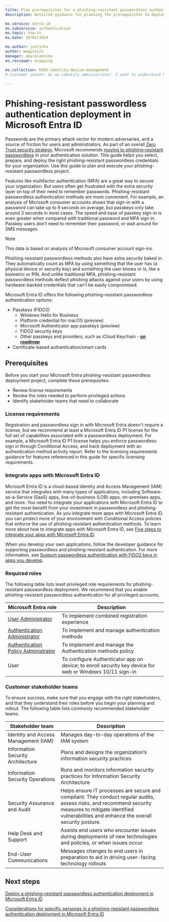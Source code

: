 ```yaml
---
title: Plan prerequisites for a phishing-resistant passwordless authentication deployment in Microsoft Entra ID
description: Detailed guidance for planning the prerequisites to deploy passwordless and phishing-resistant authentication for organizations that use Microsoft Entra ID.

ms.service: entra-id 
ms.subservice: authentication
ms.topic: how-to
ms.date: 10/01/2024

ms.author: justinha
author: mepples21
manager: amycolannino
ms.reviewer: miepping

ms.collection: M365-identity-device-management
# Customer intent: As an identity administrator, I want to understand how to plan phishing-resistant and passwordless authentication deployment in Microsoft Entra ID

---
```

# Phishing-resistant passwordless authentication deployment in Microsoft Entra ID

Passwords are the primary attack vector for modern adversaries, and a source of friction for users and administrators. As part of an overall [Zero Trust security strategy](https://www.microsoft.com/security/business/zero-trust), Microsoft recommends [moving to phishing-resistant passwordless](https://www.microsoft.com/security/business/solutions/passwordless-authentication) in your authentication solution. This guide helps you select, prepare, and deploy the right phishing-resistant passwordless credentials for your organization. Use this guide to plan and execute your phishing-resistant passwordless project.

Features like multifactor authentication (MFA) are a great way to secure your organization. But users often get frustrated with the extra security layer on top of their need to remember passwords. Phishing-resistant passwordless authentication methods are more convenient. For example, an analysis of Microsoft consumer accounts shows that sign-in with a password can take up to 9 seconds on average, but passkeys only take around 3 seconds in most cases. The speed and ease of passkey sign-in is even greater when compared with traditional password and MFA sign in. Passkey users don’t need to remember their password, or wait around for SMS messages.

>[!NOTE]
>This data is based on analysis of Microsoft consumer account sign-ins.

Phishing-resistant passwordless methods also have extra security baked in. They automatically count as MFA by using something that the user has (a physical device or security key) and something the user knows or is, like a biometric or PIN. And unlike traditional MFA, phishing-resistant passwordless methods deflect phishing attacks against your users by using hardware-backed credentials that can’t be easily compromised. 

Microsoft Entra ID offers the following phishing-resistant passwordless authentication options:

- Passkeys (FIDO2)
  - Windows Hello for Business
  - Platform credential for macOS (preview)
  - Microsoft Authenticator app passkeys (preview)
  - FIDO2 security keys
  - Other passkeys and providers, such as iCloud Keychain - [**_on roadmap_**](https://techcommunity.microsoft.com/t5/microsoft-entra-blog/public-preview-expanding-passkey-support-in-microsoft-entra-id/ba-p/4062702)
- Certificate-based authentication/smart cards

## Prerequisites

Before you start your Microsoft Entra phishing-resistant passwordless deployment project, complete these prerequisites: 

- Review license requirements
- Review the roles needed to perform privileged actions
- Identify stakeholder teams that need to collaborate

### License requirements

Registration and passwordless sign in with Microsoft Entra doesn't require a license, but we recommend at least a Microsoft Entra ID P1 license for the full set of capabilities associated with a passwordless deployment. For example, a Microsoft Entra ID P1 license helps you enforce passwordless sign in through Conditional Access, and track deployment with an authentication method activity report. Refer to the licensing requirements guidance for features referenced in this guide for specific licensing requirements.

### Integrate apps with Microsoft Entra ID

Microsoft Entra ID is a cloud-based Identity and Access Management (IAM) service that integrates with many types of applications, including Software-as-a-Service (SaaS) apps, line-of-business (LOB) apps, on-premises apps, and more. You need to integrate your applications with Microsoft Entra ID to get the most benefit from your investment in passwordless and phishing-resistant authentication. As you integrate more apps with Microsoft Entra ID, you can protect more of your environment with Conditional Access policies that enforce the use of phishing-resistant authentication methods. To learn more about how to integrate apps with Microsoft Entra ID, see [Five steps to integrate your apps with Microsoft Entra ID](~/fundamentals/five-steps-to-full-application-integration.md).

When you develop your own applications, follow the developer guidance for supporting passwordless and phishing-resistant authentication. For more information, see [Support passwordless authentication with FIDO2 keys in apps you develop](~/identity-platform/support-fido2-authentication.md).
 
### Required roles

The following table lists least privileged role requirements for phishing-resistant passwordless deployment. We recommend that you enable phishing-resistant passwordless authentication for all privileged accounts.

Microsoft Entra role                | Description
------------------------------------|---------------------------------------------
[User Administrator](~/identity/role-based-access-control/permissions-reference.md#user-administrator) | To implement combined registration experience
[Authentication Administrator](~/identity/role-based-access-control/permissions-reference.md#authentication-administrator) | To implement and manage authentication methods
[Authentication Policy Administrator](~/identity/role-based-access-control/permissions-reference.md#authentication-policy-administrator) | To implement and manage the Authentication methods policy
User                                | To configure Authenticator app on device; to enroll security key device for web or Windows 10/11 sign-in

### Customer stakeholder teams

To ensure success, make sure that you engage with the right stakeholders, and that they understand their roles before you begin your planning and rollout. The following table lists commonly recommended stakeholder teams.

Stakeholder team                    | Description
------------------------------------|------------------------------------------------
Identity and Access Management (IAM) | Manages day-to-day operations of the IAM system
Information Security Architecture	   | Plans and designs the organization’s information security practices
Information Security Operations	     | Runs and monitors information security practices for Information Security Architecture
Security Assurance and Audit         | Helps ensure IT processes are secure and compliant. They conduct regular audits, assess risks, and recommend security measures to mitigate identified vulnerabilities and enhance the overall security posture.
Help Desk and Support	               | Assists end users who encounter issues during deployments of new technologies and policies, or when issues occur 
End-User Communications	             | Messages changes to end users in preparation to aid in driving user-facing technology rollouts

## Next steps

[Deploy a phishing-resistant passwordless authentication deployment in Microsoft Entra ID](how-to-deploy-phishing-resistant-passwordless-authentication.md)

[Considerations for specific personas in a phishing-resistant passwordless authentication deployment in Microsoft Entra ID](how-to-plan-persona-phishing-resistant-passwordless-authentication.md)
